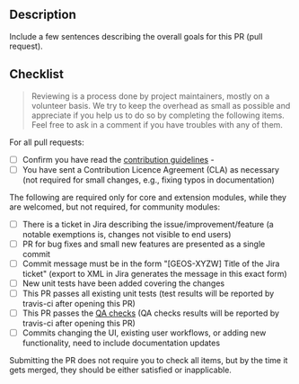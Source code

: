 ## Description

Include a few sentences describing the overall goals for this PR (pull request).

## Checklist

> Reviewing is a process done by project maintainers, mostly on a volunteer basis. We try to keep the overhead as small as possible and appreciate if you help us to do so by completing the following items. Feel free to ask in a comment if you have troubles with any of them.

For all pull requests:

- [ ] Confirm you have read the [contribution guidelines](https://github.com/geoserver/geoserver/blob/master/CONTRIBUTING.md) - 
- [ ] You have sent a Contribution Licence Agreement (CLA) as necessary (not required for small changes, e.g., fixing typos in documentation)

The following are required only for core and extension modules, while they are welcomed, but not required, for community modules:
- [ ] There is a ticket in Jira describing the issue/improvement/feature (a notable exemptions is, changes not visible to end users)
- [ ] PR for bug fixes and small new features are presented as a single commit
- [ ] Commit message must be in the form "[GEOS-XYZW] Title of the Jira ticket" (export to XML in Jira generates the message in this exact form)
- [ ] New unit tests have been added covering the changes
- [ ] This PR passes all existing unit tests (test results will be reported by travis-ci after opening this PR)
- [ ] This PR passes the [QA checks](https://docs.geoserver.org/latest/en/developer/qa-guide/index.html) (QA checks results will be reported by travis-ci after opening this PR)
- [ ] Commits changing the UI, existing user workflows, or adding new functionality, need to include documentation updates

Submitting the PR does not require you to check all items, but by the time it gets merged, they should be either satisfied or inapplicable.
